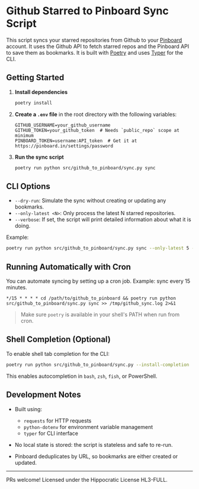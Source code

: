 # Github Starred to Pinboard Sync Script

This script syncs your starred repositories from Github to your [Pinboard](https://pinboard.in) account. It uses the Github API to fetch starred repos and the Pinboard API to save them as bookmarks. It is built with [Poetry](https://python-poetry.org/) and uses [Typer](https://typer.tiangolo.com/) for the CLI.

## Getting Started

1. **Install dependencies**
   ```bash
   poetry install
   ```

2. **Create a `.env` file** in the root directory with the following variables:
   ```env
   GITHUB_USERNAME=your_github_username
   GITHUB_TOKEN=your_github_token  # Needs `public_repo` scope at minimum
   PINBOARD_TOKEN=username:API_token  # Get it at https://pinboard.in/settings/password
   ```

3. **Run the sync script**
   ```bash
   poetry run python src/github_to_pinboard/sync.py sync
   ```

## CLI Options

- `--dry-run`: Simulate the sync without creating or updating any bookmarks.
- `--only-latest <N>`: Only process the latest N starred repositories.
- `--verbose`: If set, the script will print detailed information about what it is doing.

Example:
```bash
poetry run python src/github_to_pinboard/sync.py sync --only-latest 5 --dry-run
```

## Running Automatically with Cron

You can automate syncing by setting up a cron job. Example: sync every 15 minutes.

```cron
*/15 * * * * cd /path/to/github_to_pinboard && poetry run python src/github_to_pinboard/sync.py sync >> /tmp/github_sync.log 2>&1
```

> Make sure `poetry` is available in your shell's PATH when run from cron.

## Shell Completion (Optional)

To enable shell tab completion for the CLI:
```bash
poetry run python src/github_to_pinboard/sync.py --install-completion
```

This enables autocompletion in `bash`, `zsh`, `fish`, or PowerShell.

## Development Notes

- Built using:
  - `requests` for HTTP requests
  - `python-dotenv` for environment variable management
  - `typer` for CLI interface

- No local state is stored: the script is stateless and safe to re-run.
- Pinboard deduplicates by URL, so bookmarks are either created or updated.

---

PRs welcome! Licensed under the Hippocratic License HL3-FULL.
